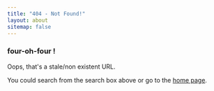 ```yaml
---
title: "404 - Not Found!"
layout: about
sitemap: false
---
```


### four-oh-four !

Oops, that's a stale/non existent URL. 

You could search from the search box above or go to the [home page](/).
